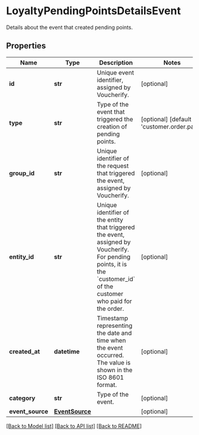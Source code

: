 # LoyaltyPendingPointsDetailsEvent

Details about the event that created pending points.

## Properties

Name | Type | Description | Notes
------------ | ------------- | ------------- | -------------
**id** | **str** | Unique event identifier, assigned by Voucherify. | [optional] 
**type** | **str** | Type of the event that triggered the creation of pending points. | [optional] [default to 'customer.order.paid']
**group_id** | **str** | Unique identifier of the request that triggered the event, assigned by Voucherify. | [optional] 
**entity_id** | **str** | Unique identifier of the entity that triggered the event, assigned by Voucherify. For pending points, it is the &#x60;customer_id&#x60; of the customer who paid for the order. | [optional] 
**created_at** | **datetime** | Timestamp representing the date and time when the event occurred. The value is shown in the ISO 8601 format. | [optional] 
**category** | **str** | Type of the event. | [optional] 
**event_source** | [**EventSource**](EventSource.md) |  | [optional] 

[[Back to Model list]](../README.md#documentation-for-models) [[Back to API list]](../README.md#documentation-for-api-endpoints) [[Back to README]](../README.md)


